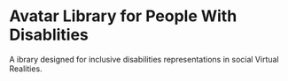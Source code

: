 # Avatar Library for People With Disablities

A ibrary designed for inclusive disabilities representations in social Virtual Realities.
